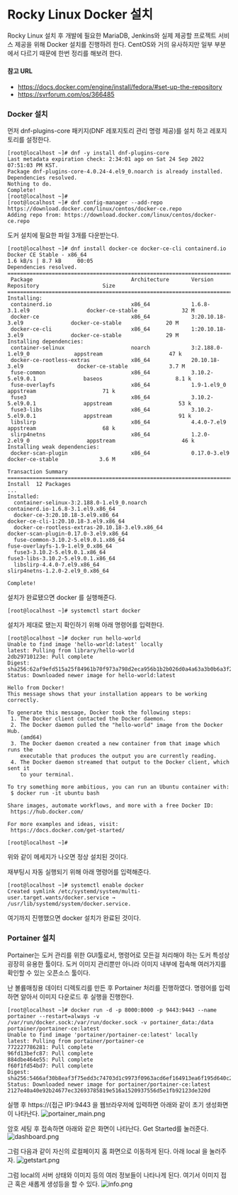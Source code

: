 # Rocky Linux Docker 설치

Rocky Linux 설치 후 개발에 필요한 MariaDB, Jenkins와 실제 제공할 프로젝트 서비스 제공을 위해 Docker 설치를 진행하려 한다. CentOS와 거의 유사하지만
일부 부분에서 다르기 때문에 한번 정리를 해보려 한다.

#### 참고 URL
* <https://docs.docker.com/engine/install/fedora/#set-up-the-repository>
* <https://svrforum.com/os/366485>

### Docker 설치

먼저 dnf-plugins-core 패키지(DNF 레포지토리 관리 명령 제공)를 설치 하고 레포지토리를 설정한다.

```shell
[root@localhost ~]# dnf -y install dnf-plugins-core
Last metadata expiration check: 2:34:01 ago on Sat 24 Sep 2022 07:51:03 PM KST.
Package dnf-plugins-core-4.0.24-4.el9_0.noarch is already installed.
Dependencies resolved.
Nothing to do.
Complete!
[root@localhost ~]#
[root@localhost ~]# dnf config-manager --add-repo https://download.docker.com/linux/centos/docker-ce.repo
Adding repo from: https://download.docker.com/linux/centos/docker-ce.repo
```

도커 설치에 필요한 파일 3개를 다운받는다.
```shell
[root@localhost ~]# dnf install docker-ce docker-ce-cli containerd.io
Docker CE Stable - x86_64                                                                   1.6 kB/s | 8.7 kB     00:05
Dependencies resolved.
============================================================================================================================
 Package                               Architecture       Version                        Repository                    Size
============================================================================================================================
Installing:
 containerd.io                         x86_64             1.6.8-3.1.el9                  docker-ce-stable              32 M
 docker-ce                             x86_64             3:20.10.18-3.el9               docker-ce-stable              20 M
 docker-ce-cli                         x86_64             1:20.10.18-3.el9               docker-ce-stable              29 M
Installing dependencies:
 container-selinux                     noarch             3:2.188.0-1.el9_0              appstream                     47 k
 docker-ce-rootless-extras             x86_64             20.10.18-3.el9                 docker-ce-stable             3.7 M
 fuse-common                           x86_64             3.10.2-5.el9.0.1               baseos                       8.1 k
 fuse-overlayfs                        x86_64             1.9-1.el9_0                    appstream                     71 k
 fuse3                                 x86_64             3.10.2-5.el9.0.1               appstream                     53 k
 fuse3-libs                            x86_64             3.10.2-5.el9.0.1               appstream                     91 k
 libslirp                              x86_64             4.4.0-7.el9                    appstream                     68 k
 slirp4netns                           x86_64             1.2.0-2.el9_0                  appstream                     46 k
Installing weak dependencies:
 docker-scan-plugin                    x86_64             0.17.0-3.el9                   docker-ce-stable             3.6 M

Transaction Summary
============================================================================================================================
Install  12 Packages
...
Installed:
  container-selinux-3:2.188.0-1.el9_0.noarch                        containerd.io-1.6.8-3.1.el9.x86_64
  docker-ce-3:20.10.18-3.el9.x86_64                                 docker-ce-cli-1:20.10.18-3.el9.x86_64
  docker-ce-rootless-extras-20.10.18-3.el9.x86_64                   docker-scan-plugin-0.17.0-3.el9.x86_64
  fuse-common-3.10.2-5.el9.0.1.x86_64                               fuse-overlayfs-1.9-1.el9_0.x86_64
  fuse3-3.10.2-5.el9.0.1.x86_64                                     fuse3-libs-3.10.2-5.el9.0.1.x86_64
  libslirp-4.4.0-7.el9.x86_64                                       slirp4netns-1.2.0-2.el9_0.x86_64

Complete!
```

설치가 완료됐으면 docker 를 실행해준다.
```shell
[root@localhost ~]# systemctl start docker
```

설치가 제대로 됐는지 확인하기 위해 아래 명령어를 입력한다.
```shell
[root@localhost ~]# docker run hello-world
Unable to find image 'hello-world:latest' locally
latest: Pulling from library/hello-world
2db29710123e: Pull complete
Digest: sha256:62af9efd515a25f84961b70f973a798d2eca956b1b2b026d0a4a63a3b0b6a3f2
Status: Downloaded newer image for hello-world:latest

Hello from Docker!
This message shows that your installation appears to be working correctly.

To generate this message, Docker took the following steps:
 1. The Docker client contacted the Docker daemon.
 2. The Docker daemon pulled the "hello-world" image from the Docker Hub.
    (amd64)
 3. The Docker daemon created a new container from that image which runs the
    executable that produces the output you are currently reading.
 4. The Docker daemon streamed that output to the Docker client, which sent it
    to your terminal.

To try something more ambitious, you can run an Ubuntu container with:
 $ docker run -it ubuntu bash

Share images, automate workflows, and more with a free Docker ID:
 https://hub.docker.com/

For more examples and ideas, visit:
 https://docs.docker.com/get-started/

[root@localhost ~]#
```
위와 같이 메세지가 나오면 정상 설치된 것이다.

재부팅시 자동 실행되기 위해 아래 명령어를 입력해준다.
```shell
[root@localhost ~]# systemctl enable docker
Created symlink /etc/systemd/system/multi-user.target.wants/docker.service → /usr/lib/systemd/system/docker.service.
```

여기까지 진행했으면 docker 설치가 완료된 것이다.


### Portainer 설치
Portainer는 도커 관리를 위한 GUI툴로서, 명령어로 모든걸 처리해야 하는 도커 특성상 굉장히 유용한 툴이다. 도커 이미지 관리뿐만 아니라 이미지 내부에 접속해
여러가지를 확인할 수 있는 오픈소스 툴이다.

난 볼륨매칭용 데이터 디렉토리를 만든 후 Portainer 처리를 진행하였다.
명령어를 입력하면 알아서 이미지 다운로드 후 실행을 진행한다.
```shell
[root@localhost ~]# docker run -d -p 8000:8000 -p 9443:9443 --name portainer --restart=always -v /var/run/docker.sock:/var/run/docker.sock -v portainer_data:/data portainer/portainer-ce:latest
Unable to find image 'portainer/portainer-ce:latest' locally
latest: Pulling from portainer/portainer-ce
772227786281: Pull complete
96fd13befc87: Pull complete
884dbe464e55: Pull complete
f60f1fd54bd7: Pull complete
Digest: sha256:5466af30b8eaf3f75edd3c74703d1c9973f0963acd6ef164913ea6f195d640c2
Status: Downloaded newer image for portainer/portainer-ce:latest
2127e40a40e92b24677ec32693785819e516a1520937556d5e1fb92123de320d
```

실행 후 https://{접근 IP}:9443 을 웹브라우저에 입력하면 아래와 같이 초기 생성화면이 나타난다.
![portainer_main.png](images/portainer_main.png)

암호 세팅 후 접속하면 아래와 같은 화면이 나타난다.
Get Started를 눌러준다.
![dashboard.png](images/dashboard.png)

그럼 다음과 같이 자신의 로컬페이지 홈 화면으로 이동하게 된다. 아래 local 을 눌러주자.
![getstart.png](images/getstart.png)

그럼 local의 서버 상태와 이미지 등의 여러 정보들이 나타나게 된다. 여기서 이미지 접근 혹은 새롭게 생성등을 할 수 있다.
![info.png](images/info.png)
